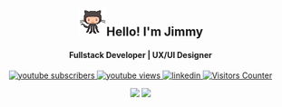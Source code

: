 <h2 align="center"><img src='./git.gif' width='50'>Hello! I'm Jimmy</h2>
<h4 align="center", fontweight="100"> Fullstack Developer | UX/UI Designer</h4>
<p align="center">
  
<a href="https://www.youtube.com/channel/UClnSjfc5BttbFgWwFhwIRPA?sub_confirmation=1">
  <img alt="youtube subscribers" title="Subscribe to my YouTube channel" src="https://img.shields.io/youtube/channel/subscribers/UClnSjfc5BttbFgWwFhwIRPA?color=%23E05D44&label=SUBSCRIBE&logo=youtube&style=for-the-badge&labelColor=CE4630"/>
</a>

<a href="https://www.youtube.com/channel/UClnSjfc5BttbFgWwFhwIRPA" target="_blank">
  <img alt="youtube views" title="YouTube Views" src="https://img.shields.io/youtube/channel/views/UClnSjfc5BttbFgWwFhwIRPA?color=%55960c&logo=youtube&style=for-the-badge&labelColor=488207"/>
</a>


<a href="https://www.linkedin.com/in/jimmylam6/">
  <img alt="linkedin" title="Linkedin Profile" src="https://img.shields.io/badge/linkedin-%230077B5.svg?&style=for-the-badge&logo=linkedin&logoColor=white"/>
</a>

<a href="#">
  <img alt="Visitors Counter" src="https://api.visitorbadge.io/api/visitors?path=cozy6&countColor=%23263759">
</a>

</p>

<div align='center'>
<img src='https://github-readme-stats.vercel.app/api?username=cozy6&show_icons=true&theme=radical&hide=contribs' height='150"'>
<img src='https://github-readme-stats.vercel.app/api/top-langs/?username=cozy6&layout=compact&theme=radical' height='150"'>
</div>

<!--
<h2 align='left'> 🔨 Technologies & Tools </h2>
<p>
<br>
<img alt="Python" src="https://img.shields.io/badge/PostgreSQL-316192?style=for-the-badge&logo=postgresql&logoColor=white">
<img alt="Bash" src="https://img.shields.io/badge/Shell_Script-121011?style=for-the-badge&logo=gnu-bash&logoColor=white">
<img alt="JavaScript" src="https://img.shields.io/badge/JavaScript-323330?style=for-the-badge&logo=javascript&logoColor=F7DF1E">
<img alt="HTML" src="https://img.shields.io/badge/HTML5-E34F26?style=for-the-badge&logo=html5&logoColor=white">
<img alt="SQL" src="https://img.shields.io/badge/React_Native-20232A?style=for-the-badge&logo=react&logoColor=61DAFB">
<img alt="SQL" src="https://img.shields.io/badge/Tailwind_CSS-38B2AC?style=for-the-badge&logo=tailwind-css&logoColor=white">
<br>
</p>
<p>
<img alt="Visual Studio Code" src="https://img.shields.io/badge/VSCode-0078D4?style=for-the-badge&logo=visual%20studio%20code&logoColor=white">
<img alt="Adobe" src="https://img.shields.io/badge/Adobe%20Creative%20Cloud-DA1F26?style=for-the-badge&logo=Adobe%20Creative%20Cloud&logoColor=white">
<img alt="Git" src="https://img.shields.io/badge/GIT-E44C30?style=for-the-badge&logo=git&logoColor=white">
<br>
</p>
<p>
</p>
-->
